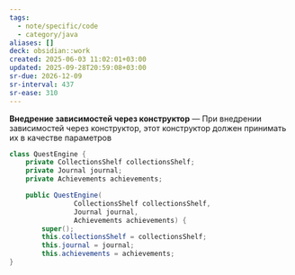 ```yaml
---
tags:
  - note/specific/code
  - category/java
aliases: []
deck: obsidian::work
created: 2025-06-03 11:02:01+03:00
updated: 2025-09-28T20:59:08+03:00
sr-due: 2026-12-09
sr-interval: 437
sr-ease: 310
---
```


**Внедрение зависимостей через конструктор**
—
При внедрении зависимостей через конструктор, этот конструктор должен принимать их в качестве параметров
```java
class QuestEngine {
	private CollectionsShelf collectionsShelf;
	private Journal journal;
	private Achievements achievements;

	public QuestEngine(
				CollectionsShelf collectionsShelf,
				Journal journal,
				Achievements achievements) {
		super();
		this.collectionsShelf = collectionsShelf;
		this.journal = journal;
		this.achievements = achievements;
}
```
